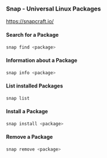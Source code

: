 ### Snap - Universal Linux Packages

https://snapcraft.io/

#### Search for a Package

```bash
snap find <package>
```

#### Information about a Package

```bash
snap info <package>
```

#### List installed Packages

```bash
snap list
```

#### Install a Package

```bash
snap install <package>
```

#### Remove a Package

```bash
snap remove <package>
```

